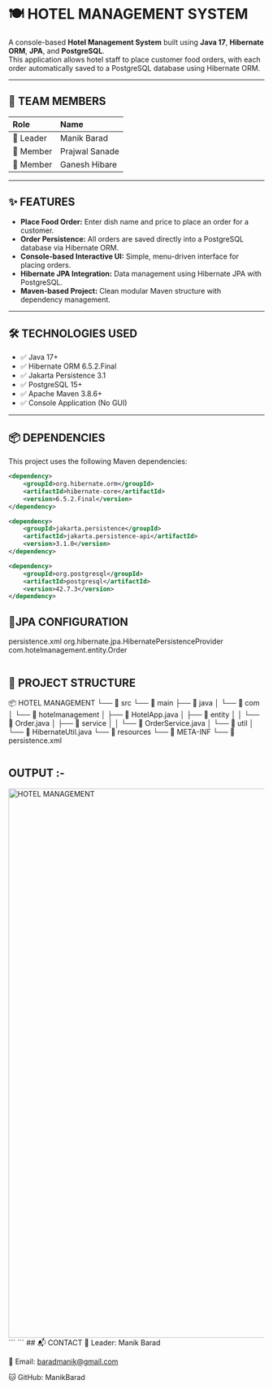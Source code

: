 # 🍽️ HOTEL MANAGEMENT SYSTEM

A console-based **Hotel Management System** built using **Java 17**, **Hibernate ORM**, **JPA**, and **PostgreSQL**.  
This application allows hotel staff to place customer food orders, with each order automatically saved to a PostgreSQL database using Hibernate ORM.  

---

## 👥 TEAM MEMBERS

| Role       | Name              |
|:------------|:-----------------|
| 👑 Leader    | Manik Barad       |
| 👥 Member    | Prajwal Sanade    |
| 👥 Member    | Ganesh Hibare     |

---

## ✨ FEATURES

- **Place Food Order:** Enter dish name and price to place an order for a customer.
- **Order Persistence:** All orders are saved directly into a PostgreSQL database via Hibernate ORM.
- **Console-based Interactive UI:** Simple, menu-driven interface for placing orders.
- **Hibernate JPA Integration:** Data management using Hibernate JPA with PostgreSQL.
- **Maven-based Project:** Clean modular Maven structure with dependency management.

---

## 🛠 TECHNOLOGIES USED

- ✅ Java 17+
- ✅ Hibernate ORM 6.5.2.Final
- ✅ Jakarta Persistence 3.1
- ✅ PostgreSQL 15+
- ✅ Apache Maven 3.8.6+
- ✅ Console Application (No GUI)

---

## 📦 DEPENDENCIES

This project uses the following Maven dependencies:

```xml
<dependency>
    <groupId>org.hibernate.orm</groupId>
    <artifactId>hibernate-core</artifactId>
    <version>6.5.2.Final</version>
</dependency>

<dependency>
    <groupId>jakarta.persistence</groupId>
    <artifactId>jakarta.persistence-api</artifactId>
    <version>3.1.0</version>
</dependency>

<dependency>
    <groupId>org.postgresql</groupId>
    <artifactId>postgresql</artifactId>
    <version>42.7.3</version>
</dependency>
```
## 📄JPA CONFIGURATION
persistence.xml
<persistence xmlns="https://jakarta.ee/xml/ns/persistence" version="3.1">
    <persistence-unit name="hotelPU" transaction-type="RESOURCE_LOCAL">
        <provider>org.hibernate.jpa.HibernatePersistenceProvider</provider>
        <class>com.hotelmanagement.entity.Order</class>
        <properties>
            <property name="jakarta.persistence.jdbc.driver" value="org.postgresql.Driver"/>
            <property name="jakarta.persistence.jdbc.url" value="jdbc:postgresql://localhost:5432/hotel_db"/>
            <property name="jakarta.persistence.jdbc.user" value="postgres"/>
            <property name="jakarta.persistence.jdbc.password" value="your_password"/>
            <property name="hibernate.dialect" value="org.hibernate.dialect.PostgreSQLDialect"/>
            <property name="hibernate.hbm2ddl.auto" value="update"/>
            <property name="hibernate.show_sql" value="false"/>
        </properties>
    </persistence-unit>
</persistence>
```
```
## 📂 PROJECT STRUCTURE
📦 HOTEL MANAGEMENT
└── 📁 src
    └── 📁 main
        ├── 📁 java
        │   └── 📁 com
        │       └── 📁 hotelmanagement
        │           ├── 📄 HotelApp.java
        │           ├── 📁 entity
        │           │   └── 📄 Order.java
        │           ├── 📁 service
        │           │   └── 📄 OrderService.java
        │           └── 📁 util
        │               └── 📄 HibernateUtil.java
        └── 📁 resources
            └── 📁 META-INF
                └── 📄 persistence.xml
```
```
## OUTPUT :-
<img width="1920" height="1080" alt="HOTEL MANAGEMENT" src="https://github.com/user-attachments/assets/4fcb2964-9f2a-46d6-af7c-bf4b1aefa29e" />
```
```
## 📬 CONTACT
👑 Leader: Manik Barad

📧 Email: baradmanik@gmail.com

🐱 GitHub: ManikBarad


